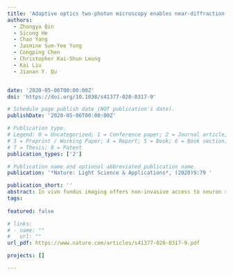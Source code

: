```yaml
---
title: 'Adaptive optics two-photon microscopy enables near-diffraction-limited and functional retinal imaging in vivo'
authors:
  - Zhongya Qin
  - Sicong He
  - Chao Yang
  - Jasmine Sum-Yee Yung
  - Congping Chen
  - Christopher Kai-Shun Leung
  - Kai Liu
  - Jianan Y. Qu


date: '2020-05-06T00:00:00Z'
doi: 'https://doi.org/10.1038/s41377-020-0317-9'

# Schedule page publish date (NOT publication's date).
publishDate: '2020-05-06T00:00:00Z'

# Publication type.
# Legend: 0 = Uncategorized; 1 = Conference paper; 2 = Journal article;
# 3 = Preprint / Working Paper; 4 = Report; 5 = Book; 6 = Book section;
# 7 = Thesis; 8 = Patent
publication_types: ['2']

# Publication name and optional abbreviated publication name.
publication: '*Nature: Light Science & Applications*, (2020)9:79 '

publication_short: ''
abstract: In vivo fundus imaging offers non-invasive access to neuron structures and biochemical processes in the retina. However, optical aberrations of the eye degrade the imaging resolution and prevent visualization of subcellular retinal structures. We developed an adaptive optics two-photon excitation fluorescence microscopy (AO-TPEFM) system to correct ocular aberrations based on a nonlinear fluorescent guide star and achieved subcellular resolution for in vivo fluorescence imaging of the mouse retina. With accurate wavefront sensing and rapid aberration correction, AO-TPEFM permits structural and functional imaging of the mouse retina with submicron resolution. Specifically, simultaneous functional calcium imaging of neuronal somas and dendrites was demonstrated. Moreover, the time-lapse morphological alteration and dynamics of microglia were characterized in a mouse model of retinal disorder. In addition, precise laser axotomy was achieved, and degeneration of retinal nerve fibres was studied. This high-resolution AO-TPEFM is a promising tool for non-invasive retinal imaging and can facilitate the understanding of a variety of eye diseases as well as neurodegenerative disorders in the central nervous system.
tags:
  
featured: false

# links:
# - name: ""
#   url: ""
url_pdf: https://www.nature.com/articles/s41377-020-0317-9.pdf

projects: []

---
```





